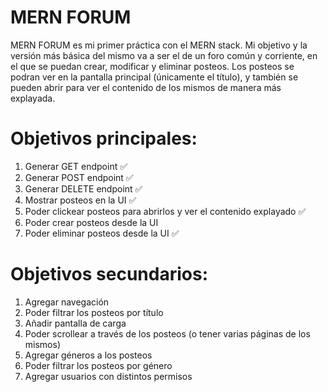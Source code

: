 # MERN FORUM

MERN FORUM es mi primer práctica con el MERN stack. Mi objetivo y la versión más básica del mismo va a ser el de un foro común y corriente, en el que se puedan crear, modificar y eliminar posteos. Los posteos se podran ver en la pantalla principal (únicamente el título), y también se pueden abrir para ver el contenido de los mismos de manera más explayada.

# Objetivos principales:

1. Generar GET endpoint ✅
2. Generar POST endpoint ✅
3. Generar DELETE endpoint ✅
4. Mostrar posteos en la UI ✅
5. Poder clickear posteos para abrirlos y ver el contenido explayado ✅
6. Poder crear posteos desde la UI
7. Poder eliminar posteos desde la UI ✅

# Objetivos secundarios:

1. Agregar navegación
2. Poder filtrar los posteos por título
3. Añadir pantalla de carga
4. Poder scrollear a través de los posteos (o tener varias páginas de los mismos)
5. Agregar géneros a los posteos
6. Poder filtrar los posteos por género
7. Agregar usuarios con distintos permisos
